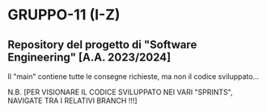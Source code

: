 # GRUPPO-11 (I-Z)
Repository del progetto di "Software Engineering" [A.A. 2023/2024]
-------------------------------------------------------------------


Il "main" contiene tutte le consegne richieste, ma non il codice sviluppato...


N.B.
[PER VISIONARE IL CODICE SVILUPPATO NEI VARI "SPRINTS", NAVIGATE TRA I RELATIVI BRANCH !!!]
